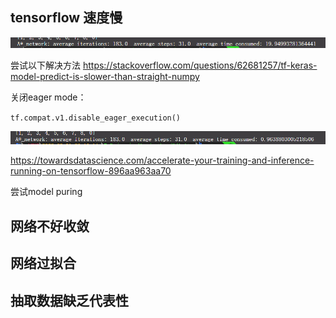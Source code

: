 ## tensorflow 速度慢
![image-20220331201623509](note.assets/image-20220331201623509.png)

尝试以下解决方法
https://stackoverflow.com/questions/62681257/tf-keras-model-predict-is-slower-than-straight-numpy

关闭eager mode：

`tf.compat.v1.disable_eager_execution()`

![image-20220331201431802](note.assets/image-20220331201431802.png)

https://towardsdatascience.com/accelerate-your-training-and-inference-running-on-tensorflow-896aa963aa70

尝试model puring



## 网络不好收敛

## 网络过拟合

## 抽取数据缺乏代表性

## 